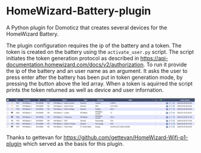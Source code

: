 # HomeWizard-Battery-plugin
A Python plugin for Domoticz that creates several devices for the HomeWizard Battery.  

The plugin configuration requires the ip of the battery and a token.
The token is created on the battery using the `activate_user.py` script. 
The script initiates the token generation protocol as described in https://api-documentation.homewizard.com/docs/v2/authorization.
To run it provide the ip of the battery and an user name as an argument. 
It asks the user to press enter after the battery has been put in token generation mode, by pressing the button above the led array.
When a token is aquirred the script prints the token returned as well as device and user infornation.

![Devices](devices.png)

Thanks to gettevan for https://github.com/gettevan/HomeWizard-Wifi-p1-plugin which served as the basis for this plugin.
